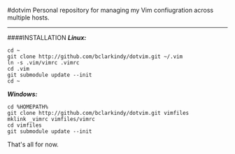 #dotvim
Personal repository for managing my Vim confiugration across multiple hosts.

----------
####INSTALLATION
***Linux:***

    cd ~
    git clone http://github.com/bclarkindy/dotvim.git ~/.vim
    ln -s .vim/vimrc .vimrc
    cd .vim
    git submodule update --init
    cd ~
    
    
***Windows:***

    cd %HOMEPATH%
    git clone http://github.com/bclarkindy/dotvim.git vimfiles
    mklink _vimrc vimfiles/vimrc
    cd vimfiles
    git submodule update --init

That's all for now.
